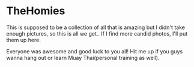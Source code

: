 # TheHomies

This is supposed to be a collection of all that is amazing but I didn't take enough pictures, so this is all we get..  If I find more candid photos, I'll put them up here.

Everyone was awesome and good luck to you all! Hit me up if you guys wanna hang out or learn Muay Thai(personal training as well).
